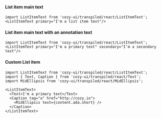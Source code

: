 #### List item main text

```
import ListItemText from 'cozy-ui/transpiled/react/ListItemText';
<ListItemText primary="I'm a list item text"/>
```

#### List item main text with an annotation text

```
import ListItemText from 'cozy-ui/transpiled/react/ListItemText';
<ListItemText primary="I'm a primary text" secondary="I'm a secondary text"/>
```

#### Custom List item

```
import ListItemText from 'cozy-ui/transpiled/react/ListItemText';
import { Text, Caption } from 'cozy-ui/transpiled/react/Text';
import MidEllipsis from 'cozy-ui/transpiled/react/MidEllipsis';

<ListItemText>
  <Text>I'm a primary text</Text>
  <Caption tag="a" href="http://cozy.io">
    <MidEllipsis text={content.ada.short} />
  </Caption>
</ListItemText>
```
